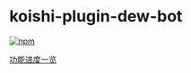 # koishi-plugin-dew-bot

[![npm](https://img.shields.io/npm/v/koishi-plugin-dew-bot?style=flat-square)](https://www.npmjs.com/package/koishi-plugin-dew-bot)

[](https://)

[功能进度一览]([https://](https://docs.qq.com/mind/DWkRkWEtpT1FPQ0tT?subId=BB08J2&mode=mind)https://)

